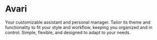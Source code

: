 # Avari
Your customizable assistant and personal manager. Tailor its theme and functionality to fit your style and workflow, keeping you organized and in control. Simple, flexible, and designed to adapt to your needs.
